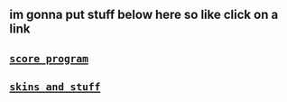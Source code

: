 ## im gonna put stuff below here so like click on a link

## [`score program`]()

## [`skins and stuff`](#skins-and-stuff)

